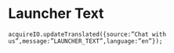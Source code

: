 # Launcher Text

```text
acquireIO.updateTranslated({source:”Chat with us”,message:”LAUNCHER_TEXT”,language:”en”});
```

